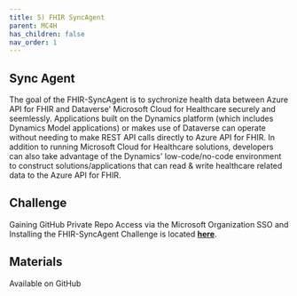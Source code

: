 ```yaml
---
title: 5) FHIR SyncAgent
parent: MC4H
has_children: false
nav_order: 1
---
```


## Sync Agent 
The goal of the FHIR-SyncAgent is to sychronize health data between Azure API for FHIR and Dataverse' Microsoft Cloud for Healthcare securely and seemlessly. Applications built on the Dynamics platform (which includes Dynamics Model applications) or makes use of Dataverse can operate without needing to make REST API calls directly to Azure API for FHIR. In addition to running Microsoft Cloud for Healthcare solutions, developers can also take advantage of the Dynamics' low-code/no-code environment to construct solutions/applications that can read & write healthcare related data to the Azure API for FHIR.


## Challenge 
Gaining GitHub Private Repo Access via the Microsoft Organization SSO and Installing the FHIR-SyncAgent  Challenge is located **[here](https://github.com/microsoft/openhack-mc4h/tree/main/Challenge-5)**.


## Materials   
Available on GitHub